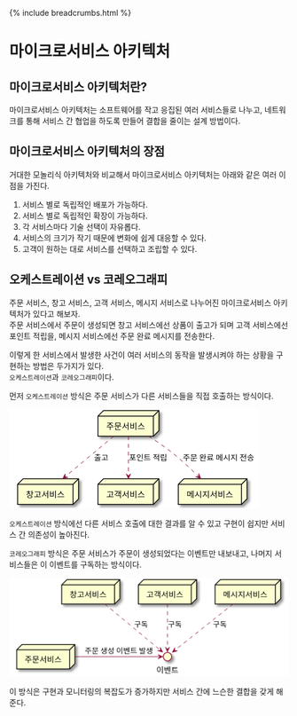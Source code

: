 {% include breadcrumbs.html %}

# 마이크로서비스 아키텍처

## 마이크로서비스 아키텍처란?

마이크로서비스 아키텍처는 소프트웨어를 작고 응집된 여러 서비스들로 나누고, 네트워크를 통해 서비스 간 협업을 하도록 만들어 결합을 줄이는 설계 방법이다.

## 마이크로서비스 아키텍처의 장점

거대한 모놀리식 아키텍처와 비교해서 마이크로서비스 아키텍처는 아래와 같은 여러 이점을 가진다.

1. 서비스 별로 독립적인 배포가 가능하다.
2. 서비스 별로 독립적인 확장이 가능하다.
3. 각 서비스마다 기술 선택이 자유롭다.
4. 서비스의 크기가 작기 때문에 변화에 쉽게 대응할 수 있다.
5. 고객이 원하는 대로 서비스를 선택하고 조립할 수 있다.

## 오케스트레이션 vs 코레오그래피

주문 서비스, 창고 서비스, 고객 서비스, 메시지 서비스로 나누어진 마이크로서비스 아키텍처가 있다고 해보자.  
주문 서비스에서 주문이 생성되면 창고 서비스에선 상품이 출고가 되며 고객 서비스에선 포인트 적립을, 메시지 서비스에선 주문 완료 메시지를 전송한다.

이렇게 한 서비스에서 발생한 사건이 여러 서비스의 동작을 발생시켜야 하는 상황을 구현하는 방법은 두가지가 있다.  
`오케스트레이션`과 `코레오그래피`이다.

먼저 `오케스트레이션` 방식은 주문 서비스가 다른 서비스들을 직접 호출하는 방식이다.

![오케스트레이션 uml](./images/msa_uml1.png)

`오케스트레이션` 방식에선 다른 서비스 호출에 대한 결과를 알 수 있고 구현이 쉽지만 서비스 간 의존성이 높아진다.

`코레오그래피` 방식은 주문 서비스가 주문이 생성되었다는 이벤트만 내보내고, 나머지 서비스들은 이 이벤트를 구독하는 방식이다.

![코레오그래피 uml](./images/msa_uml2.png)

이 방식은 구현과 모니터링의 복잡도가 증가하지만 서비스 간에 느슨한 결합을 갖게 해준다.

